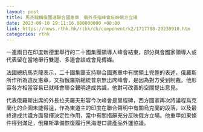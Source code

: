 ```yaml
---
layout: post
title: 馬克龍稱俄國違聯合國憲章　俄外長指峰會反映俄方立場
date: 2023-09-10 19:11:16.000000000 +08:00
link: https://news.rthk.hk/rthk/ch/component/k2/1717708-20230910.htm
categories: rthk
---
```


一連兩日在印度新德里舉行的二十國集團領導人峰會結束，部分與會國家領導人或代表留在當地舉行雙邊、多邊會談或會見傳媒。

法國總統馬克龍表示，二十國集團支持聯合國憲章中有關領土完整的表述，俄羅斯所作所為違反憲章，又指俄羅斯總統普京無出席峰會，是因為對方受到制裁。他形容各方相當容易已就峰會聯合聲明達成共識，他對可改善的空間提出意見。

代表俄羅斯出席的外長拉夫羅夫形容今次峰會是里程碑，西方國家再次將議程烏克蘭化的企圖未能得逞，作為東道主的印度在聯合聲明中有關烏克蘭的段落，以及最終達成共識方面發揮決定性作用，當中有關措辭充分反映俄方立場。他重申如果條件得到滿足，俄羅斯準備恢復履行黑海港口農產品外運協議。
